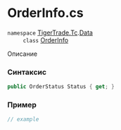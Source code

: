 
# OrderInfo.cs
`namespace` [TigerTrade.Tc](../../../../TigerTrade.Tc.md).[Data](../../../../TigerTrade.Tc/Data.md)  
&nbsp;&nbsp;&nbsp;&nbsp;&nbsp;&nbsp;&nbsp;&nbsp;&nbsp;`class` [OrderInfo](../../OrderInfo.cs.md)

Описание

### Синтаксис
```csharp
public OrderStatus Status { get; }
```
### Пример  
```csharp
// example
```
